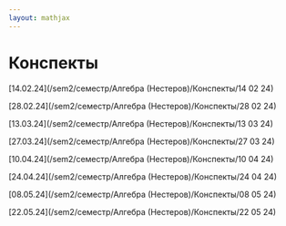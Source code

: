 ```yaml
---  
layout: mathjax  
---  
```

  
# Конспекты  
  
[14.02.24](/sem2/семестр/Алгебра (Нестеров)/Конспекты/14 02 24)  
  
[28.02.24](/sem2/семестр/Алгебра (Нестеров)/Конспекты/28 02 24)  
  
[13.03.24](/sem2/семестр/Алгебра (Нестеров)/Конспекты/13 03 24)  
  
[27.03.24](/sem2/семестр/Алгебра (Нестеров)/Конспекты/27 03 24)  
  
[10.04.24](/sem2/семестр/Алгебра (Нестеров)/Конспекты/10 04 24)  
  
[24.04.24](/sem2/семестр/Алгебра (Нестеров)/Конспекты/24 04 24)  
  
[08.05.24](/sem2/семестр/Алгебра (Нестеров)/Конспекты/08 05 24)  
  
[22.05.24](/sem2/семестр/Алгебра (Нестеров)/Конспекты/22 05 24)  
